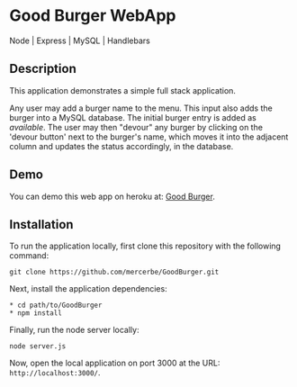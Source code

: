 # Good Burger WebApp
Node | Express | MySQL | Handlebars

## Description

This application demonstrates a simple full stack application.

Any user may add a burger name to the menu. This input also adds the burger into a MySQL database. The initial burger entry is added as *available*. The user may then "devour" any burger by clicking on the 'devour button' next to the burger's name, which moves it into the adjacent column and updates the status accordingly, in the database.

## Demo

You can demo this web app on heroku at:  [Good Burger](https://google.com).

## Installation

To run the application locally, first clone this repository with the following command:

	git clone https://github.com/mercerbe/GoodBurger.git

Next, install the application dependencies:

	* cd path/to/GoodBurger
	* npm install

Finally, run the node server locally:

	node server.js

Now, open the local application on port 3000 at the URL: `http://localhost:3000/`.
